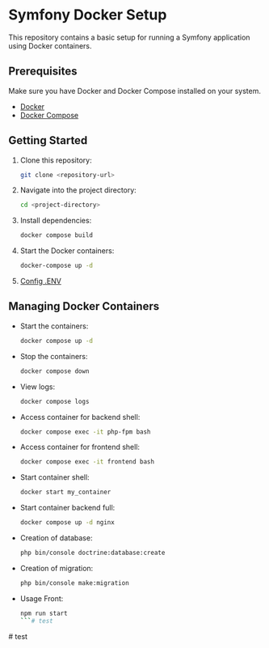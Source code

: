 # Symfony Docker Setup

This repository contains a basic setup for running a Symfony application using Docker containers.

## Prerequisites

Make sure you have Docker and Docker Compose installed on your system.

- [Docker](https://docs.docker.com/get-docker/)
- [Docker Compose](https://docs.docker.com/compose/install/)

## Getting Started

1. Clone this repository:

    ```bash
    git clone <repository-url>
    ```

2. Navigate into the project directory:

    ```bash
    cd <project-directory>
    ```


3. Install dependencies:

    ```bash
    docker compose build
    ```

5. Start the Docker containers:

    ```bash
    docker-compose up -d
    ```
6. [Config .ENV](https://symfony.com/doc/current/configuration.html)

## Managing Docker Containers

- Start the containers:

    ```bash
    docker compose up -d
    ```

- Stop the containers:

    ```bash
    docker compose down
    ```

- View logs:

    ```bash
    docker compose logs
    ```

- Access container for backend shell:

    ```bash
    docker compose exec -it php-fpm bash
  ```
  
- Access container for frontend shell:

    ```bash
    docker compose exec -it frontend bash
    ```
- Start container shell:

    ```bash
    docker start my_container
    ```
- Start container backend full:

    ```bash
    docker compose up -d nginx
    ```

- Creation of database:

    ```bash
    php bin/console doctrine:database:create
    ```  
- Creation of migration:

    ```bash
    php bin/console make:migration
    ```
  
- Usage Front:
  ```bash
  npm run start
  ```#   t e s t  
 #   t e s t  
 